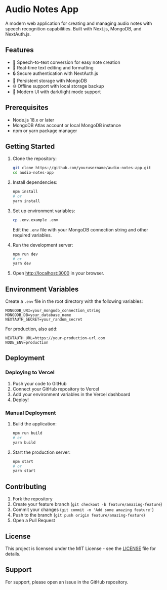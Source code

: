 # Audio Notes App

A modern web application for creating and managing audio notes with speech recognition capabilities. Built with Next.js, MongoDB, and NextAuth.js.

## Features

- 🎤 Speech-to-text conversion for easy note creation
- 📝 Real-time text editing and formatting
- 🔒 Secure authentication with NextAuth.js
- 💾 Persistent storage with MongoDB
- 🌐 Offline support with local storage backup
- 🎨 Modern UI with dark/light mode support

## Prerequisites

- Node.js 18.x or later
- MongoDB Atlas account or local MongoDB instance
- npm or yarn package manager

## Getting Started

1. Clone the repository:
   ```bash
   git clone https://github.com/yourusername/audio-notes-app.git
   cd audio-notes-app
   ```

2. Install dependencies:
   ```bash
   npm install
   # or
   yarn install
   ```

3. Set up environment variables:
   ```bash
   cp .env.example .env
   ```
   Edit the `.env` file with your MongoDB connection string and other required variables.

4. Run the development server:
   ```bash
   npm run dev
   # or
   yarn dev
   ```

5. Open [http://localhost:3000](http://localhost:3000) in your browser.

## Environment Variables

Create a `.env` file in the root directory with the following variables:

```env
MONGODB_URI=your_mongodb_connection_string
MONGODB_DB=your_database_name
NEXTAUTH_SECRET=your_random_secret
```

For production, also add:
```env
NEXTAUTH_URL=https://your-production-url.com
NODE_ENV=production
```

## Deployment

### Deploying to Vercel

1. Push your code to GitHub
2. Connect your GitHub repository to Vercel
3. Add your environment variables in the Vercel dashboard
4. Deploy!

### Manual Deployment

1. Build the application:
   ```bash
   npm run build
   # or
   yarn build
   ```

2. Start the production server:
   ```bash
   npm start
   # or
   yarn start
   ```

## Contributing

1. Fork the repository
2. Create your feature branch (`git checkout -b feature/amazing-feature`)
3. Commit your changes (`git commit -m 'Add some amazing feature'`)
4. Push to the branch (`git push origin feature/amazing-feature`)
5. Open a Pull Request

## License

This project is licensed under the MIT License - see the [LICENSE](LICENSE) file for details.

## Support

For support, please open an issue in the GitHub repository.
